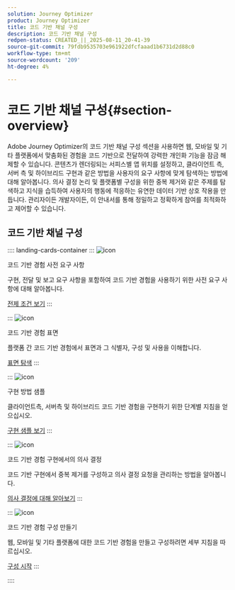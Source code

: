 ```yaml
---
solution: Journey Optimizer
product: Journey Optimizer
title: 코드 기반 채널 구성
description: 코드 기반 채널 구성
redpen-status: CREATED_||_2025-08-11_20-41-39
source-git-commit: 79fdb9535703e961922dfcfaaad1b6731d2d88c0
workflow-type: tm+mt
source-wordcount: '209'
ht-degree: 4%

---
```



# 코드 기반 채널 구성{#section-overview}

Adobe Journey Optimizer의 코드 기반 채널 구성 섹션을 사용하면 웹, 모바일 및 기타 플랫폼에서 맞춤화된 경험을 코드 기반으로 전달하여 강력한 개인화 기능을 잠금 해제할 수 있습니다. 콘텐츠가 렌더링되는 서피스별 앱 위치를 설정하고, 클라이언트 측, 서버 측 및 하이브리드 구현과 같은 방법을 사용자의 요구 사항에 맞게 탐색하는 방법에 대해 알아봅니다. 의사 결정 논리 및 플랫폼별 구성을 위한 중복 제거와 같은 주제를 탐색하고 지식을 습득하여 사용자의 행동에 적응하는 유연한 데이터 기반 상호 작용을 만듭니다. 관리자이든 개발자이든, 이 안내서를 통해 정밀하고 정확하게 참여를 최적화하고 제어할 수 있습니다.

## 코드 기반 채널 구성

:::: landing-cards-container
:::
![icon](https://cdn.experienceleague.adobe.com/icons/list-check.svg)

코드 기반 경험 사전 요구 사항

구현, 전달 및 보고 요구 사항을 포함하여 코드 기반 경험을 사용하기 위한 사전 요구 사항에 대해 알아봅니다.

[전제 조건 보기](../using/code-based/code-based-prerequisites.md)
:::

:::
![icon](https://cdn.experienceleague.adobe.com/icons/puzzle-piece.svg)

코드 기반 경험 표면

플랫폼 간 코드 기반 경험에서 표면과 그 식별자, 구성 및 사용을 이해합니다.

[표면 탐색](../using/code-based/code-based-surface.md)
:::

:::
![icon](https://cdn.experienceleague.adobe.com/icons/code-branch.svg)

구현 방법 샘플

클라이언트측, 서버측 및 하이브리드 코드 기반 경험을 구현하기 위한 단계별 지침을 얻으십시오.

[구현 샘플 보기](../using/code-based/code-based-implementation-samples.md)
:::

:::
![icon](https://cdn.experienceleague.adobe.com/icons/bullseye.svg)

코드 기반 경험 구현에서의 의사 결정

코드 기반 구현에서 중복 제거를 구성하고 의사 결정 요청을 관리하는 방법을 알아봅니다.

[의사 결정에 대해 알아보기](../using/code-based/code-based-decisioning-implementations.md)
:::

:::
![icon](https://cdn.experienceleague.adobe.com/icons/gear.svg)

코드 기반 경험 구성 만들기

웹, 모바일 및 기타 플랫폼에 대한 코드 기반 경험을 만들고 구성하려면 세부 지침을 따르십시오.

[구성 시작](../using/code-based/code-based-configuration.md)
:::

::::
